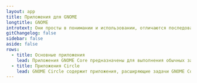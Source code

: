 ```yaml
---
layout: app
title: Приложения для GNOME
longtitle: GNOME
introtext: Они просты в понимании и использовании, отличаются последовательным и консистентный дизайном и заметным вниманием к деталям.
gitChangelog: false
sidebar: false
aside: false
rows:
  - title: Основные приложения
    lead: Приложения GNOME Core предназначены для выполнения обычных задач. Они обычно предустановлены в вашей системе ALT Mobile.
  - title: Приложения Circle
    lead: GNOME Circle содержит приложения, расширяющие задачи GNOME Core.
---
```

